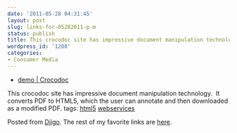 ```yaml
---
date: '2011-05-28 04:31:45'
layout: post
slug: links-for-05282011-p-m
status: publish
title: This crocodoc site has impressive document manipulation technology.
wordpress_id: '1208'
categories:
- Consumer Media
---
```



  * [demo | Crocodoc](http://crocodoc.com/demo/efwpa)


This crocodoc site has impressive document manipulation technology.  It converts PDF to HTML5, which the user can annotate and then downloaded as a modified PDF.
 tags:                      [html5](http://www.diigo.com/user/eobrain/html5)            [webservices](http://www.diigo.com/user/eobrain/webservices)


Posted from [Diigo](http://www.diigo.com). The rest of my favorite links are [here](http://www.diigo.com/user/eobrain).
